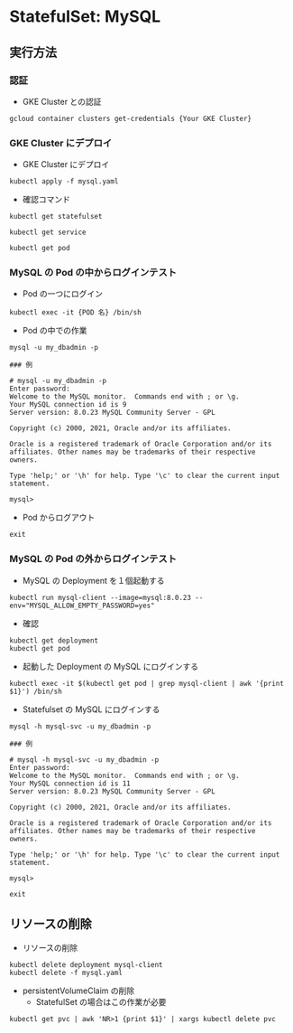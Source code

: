 # StatefulSet: MySQL

## 実行方法

### 認証

+ GKE Cluster との認証

```
gcloud container clusters get-credentials {Your GKE Cluster}
```

### GKE Cluster にデプロイ

+ GKE Cluster にデプロイ

```
kubectl apply -f mysql.yaml
```

+ 確認コマンド

```
kubectl get statefulset
```
```
kubectl get service
```
```
kubectl get pod
```

### MySQL の Pod の中からログインテスト

+ Pod の一つにログイン

```
kubectl exec -it {POD 名} /bin/sh
```

+ Pod の中での作業

```
mysql -u my_dbadmin -p
```
```
### 例

# mysql -u my_dbadmin -p
Enter password:
Welcome to the MySQL monitor.  Commands end with ; or \g.
Your MySQL connection id is 9
Server version: 8.0.23 MySQL Community Server - GPL

Copyright (c) 2000, 2021, Oracle and/or its affiliates.

Oracle is a registered trademark of Oracle Corporation and/or its
affiliates. Other names may be trademarks of their respective
owners.

Type 'help;' or '\h' for help. Type '\c' to clear the current input statement.

mysql>
```

+ Pod からログアウト

```
exit
```

### MySQL の Pod の外からログインテスト

+ MySQL の Deployment を１個起動する

```
kubectl run mysql-client --image=mysql:8.0.23 --env="MYSQL_ALLOW_EMPTY_PASSWORD=yes"
```

+ 確認

```
kubectl get deployment
kubectl get pod
```

+ 起動した Deployment の MySQL にログインする

```
kubectl exec -it $(kubectl get pod | grep mysql-client | awk '{print $1}') /bin/sh
```

+ Statefulset の MySQL にログインする

```
mysql -h mysql-svc -u my_dbadmin -p
```

```
### 例

# mysql -h mysql-svc -u my_dbadmin -p
Enter password:
Welcome to the MySQL monitor.  Commands end with ; or \g.
Your MySQL connection id is 11
Server version: 8.0.23 MySQL Community Server - GPL

Copyright (c) 2000, 2021, Oracle and/or its affiliates.

Oracle is a registered trademark of Oracle Corporation and/or its
affiliates. Other names may be trademarks of their respective
owners.

Type 'help;' or '\h' for help. Type '\c' to clear the current input statement.

mysql>
```
```
exit
```

## リソースの削除

+ リソースの削除

```
kubectl delete deployment mysql-client
kubectl delete -f mysql.yaml
```

+ persistentVolumeClaim の削除
    + StatefulSet の場合はこの作業が必要

```
kubectl get pvc | awk 'NR>1 {print $1}' | xargs kubectl delete pvc
```
